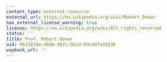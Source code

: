 ```yaml
---
content_type: external-resource
external_url: https://en.wikipedia.org/wiki/Robert_Dewar
has_external_license_warning: true
license: https://en.wikipedia.org/wiki/All_rights_reserved
status: ''
title: Prof. Robert Dewar
uid: 06158f8e-4b88-487c-92a3-93cddfe0523b
wayback_url: ''
---
```

